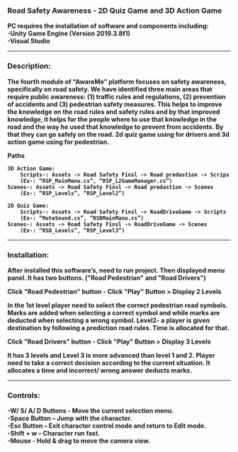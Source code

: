 <h3><b>Road Safety Awareness - 2D Quiz Game and 3D Action Game<b></h3>

PC requires the installation of software and components including:<br>
-Unity Game Engine (Version 2019.3.8f1)<br>
-Visual Studio

------------------------------------------------------------------------------------------------------------------------------------------
<h3>Description:</h3>
<p>The fourth module of “AwareMe” platform focuses on safety awareness, specifically on road safety. We have identified three main areas that require public awareness: (1) traffic rules and regulations, (2) prevention of accidents and (3) pedestrian safety measures. This helps to improve the knowledge on the road rules and safety rules and by that improved knowledge, it helps for the people where to use that knowledge in the road and the way he used that knowledge to prevent from accidents. By that they can go safely on the road. 2d quiz game using for drivers and 3d action game using for pedestrian.</p>
<p>Paths</p>
    
    3D Action Game:    
        Scripts-: Assets -> Road Safety Finsl -> Road predastion -> Scrips
 		(Ex-: “RSP_MainMenu.cs”, “RSP_L2GameManager.cs”)
	Scenes-: Assets -> Road Safety Finsl -> Road predastion -> Scenes 
	 	(Ex-: “RSP_Levels”, “RSP_Level2”)

    2D Quiz Game:    
        Scripts-: Assets -> Road Safety Finsl -> RoadDriveGame -> Scripts
  		(Ex-: “MuteSound.cs”, “RSDMainManu.cs”)
	Scenes-: Assets -> Road Safety Finsl -> RoadDriveGame -> Scenes
  		(Ex-: “RSD_Levels”, “RSP_Level3”)
------------------------------------------------------------------------------------------------------------------------------------------

<h3>Installation:</h3>
<p>After installed this software’s, need to run project. 
  Then displayed menu panel. It has two buttons. ("Road Pedestrian" and "Road Drivers")</p>
    Click "Road Pedestrian" button 
    - Click "Play" Button > Display 2 Levels
	    <p>In the 1st level player need to select the correct pedestrian road symbols. Marks are added when selecting a correct symbol and while marks are deducted when selecting a wrong symbol. Level2- a player is given destination by following a prediction road rules. Time is allocated for that. </p>

  Click "Road Drivers" button 
    - Click "Play" Button > Display 3 Levels
	<p>It has 3 levels and Level 3 is more advanced than level 1 and 2. Player need to take a correct decision according to the current situation. It allocates a time and incorrect/ wrong answer deducts marks. </p>
  
------------------------------------------------------------------------------------------------------------------------------------------
<h3>Controls:</h3>

 -W/ S/ A/ D Buttons - Move the current selection menu.  <br>
 -Space Button – Jump with the character.<br>
 -Esc Button – Exit character control mode and return to Edit mode.<br>
 -Shift + w – Character run fast.<br>
 -Mouse - Hold & drag to move the camera view.<br>


